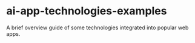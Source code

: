 # ai-app-technologies-examples
A brief overview guide of some technologies integrated into popular web apps.
